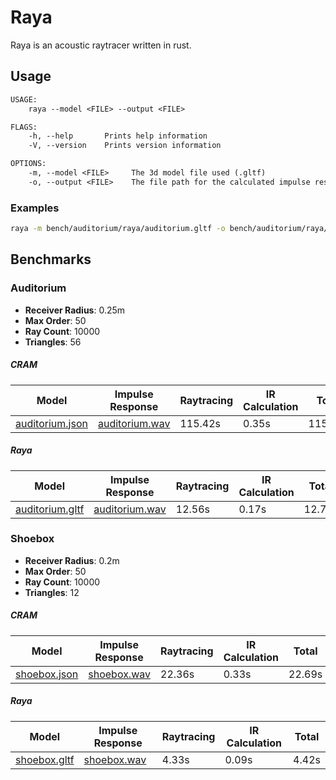 # Raya

Raya is an acoustic raytracer written in rust.

## Usage

```txt
USAGE:
    raya --model <FILE> --output <FILE>

FLAGS:
    -h, --help       Prints help information
    -V, --version    Prints version information

OPTIONS:
    -m, --model <FILE>     The 3d model file used (.gltf)
    -o, --output <FILE>    The file path for the calculated impulse response (.wav)
```

### Examples

```sh
raya -m bench/auditorium/raya/auditorium.gltf -o bench/auditorium/raya/auditorium.wav
```

## Benchmarks

### Auditorium
- __Receiver Radius__: 0.25m
- __Max Order__: 50
- __Ray Count__: 10000
- __Triangles__: 56
##### CRAM
<table>
  <thead>
    <tr>
      <th>Model</th>
      <th>Impulse Response</th>
      <th>Raytracing</th>
      <th>IR Calculation</th>
      <th>Total</th>
    </tr>
  </thead>
  <tbody>
    <tr>
      <td><a href="/bench/auditorium/cram/auditorium.json">auditorium.json</a></td>
      <td><a href="/bench/auditorium/cram/auditorium.wav">auditorium.wav</a></td>
      <td>115.42s</td>
      <td>0.35s</td>
      <td>115.77s</td>
    </tr>
  </tbody>
</table>

##### Raya
<table>
  <thead>
    <tr>
      <th>Model</th>
      <th>Impulse Response</th>
      <th>Raytracing</th>
      <th>IR Calculation</th>
      <th>Total</th>
    </tr>
  </thead>
  <tbody>
    <tr>
      <td><a href="/bench/auditorium/raya/auditorium.gltf">auditorium.gltf</a></td>
      <td><a href="/bench/auditorium/raya/auditorium.wav">auditorium.wav</a></td>
      <td>12.56s</td>
      <td>0.17s</td>
      <td>12.73s</td>
    </tr>
  </tbody>
</table>

### Shoebox
- __Receiver Radius__: 0.2m
- __Max Order__: 50
- __Ray Count__: 10000
- __Triangles__: 12
##### CRAM
<table>
  <thead>
    <tr>
      <th>Model</th>
      <th>Impulse Response</th>
      <th>Raytracing</th>
      <th>IR Calculation</th>
      <th>Total</th>
    </tr>
  </thead>
  <tbody>
    <tr>
      <td><a href="/bench/shoebox/cram/shoebox.json">shoebox.json</a></td>
      <td><a href="/bench/shoebox/cram/shoebox.wav">shoebox.wav</a></td>
      <td>22.36s</td>
      <td>0.33s</td>
      <td>22.69s</td>
    </tr>
  </tbody>
</table>

##### Raya
<table>
  <thead>
    <tr>
      <th>Model</th>
      <th>Impulse Response</th>
      <th>Raytracing</th>
      <th>IR Calculation</th>
      <th>Total</th>
    </tr>
  </thead>
  <tbody>
    <tr>
      <td><a href="/bench/shoebox/raya/shoebox.gltf">shoebox.gltf</a></td>
      <td><a href="/bench/shoebox/raya/shoebox.wav">shoebox.wav</a></td>
      <td>4.33s</td>
      <td>0.09s</td>
      <td>4.42s</td>
    </tr>
  </tbody>
</table>
